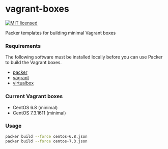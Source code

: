 # vagrant-boxes

[![MIT licensed](https://img.shields.io/badge/license-MIT-blue.svg)](https://raw.githubusercontent.com/wolffaxn/vagrant-boxes/master/LICENSE)

Packer templates for building minimal Vagrant boxes

### Requirements

The following software must be installed locally before you can use Packer to build the Vagrant boxes.

* [packer](http://packer.io)
* [vagrant](http://vagrantup.com)
* [virtualbox](https://www.virtualbox.org)

### Current Vagrant boxes

* CentOS 6.8 (minimal)
* CentOS 7.3.1611 (minimal)

### Usage

```bash
packer build --force centos-6.8.json
packer build --force centos-7.3.json
```
